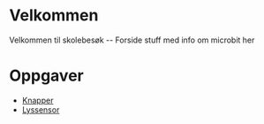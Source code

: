 # Velkommen

Velkommen til skolebesøk -- Forside stuff med info om microbit her

# Oppgaver
* [Knapper](https://informativ.github.io/microbit-oppgaver/experiments/button_intro/task)
* [Lyssensor](https://informativ.github.io/microbit-oppgaver/experiments/analog_input_with_ldr/task)

